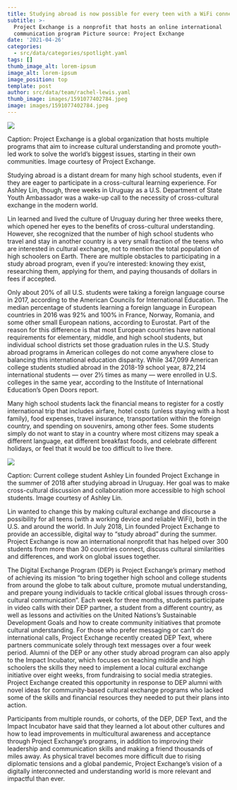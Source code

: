 ```yaml
---
title: Studying abroad is now possible for every teen with a WiFi connection
subtitle: >-
  Project Exchange is a nonprofit that hosts an online international
  communication program Picture source: Project Exchange
date: '2021-04-26'
categories:
  - src/data/categories/spotlight.yaml
tags: []
thumb_image_alt: lorem-ipsum
image_alt: lorem-ipsum
image_position: top
template: post
author: src/data/team/rachel-lewis.yaml
thumb_image: images/1591077402784.jpeg
image: images/1591077402784.jpeg
---
```




![](https://lh3.googleusercontent.com/xFlAwcTRDisyfr9BSw5bwVihs7F41eVZAW-VbE7V-h7ZoeviYJUZ15u5sCx8DeSvFALol4VY8lffE9X0CPsfhv0ZS68c0gJiZhFUnBPVt4qWKHdRotUEgnSLV0jValT83zwPr3nx)

Caption: Project Exchange is a global organization that hosts multiple programs that aim to increase cultural understanding and promote youth-led work to solve the world’s biggest issues, starting in their own communities. Image courtesy of Project Exchange. 

Studying abroad is a distant dream for many high school students, even if they are eager to participate in a cross-cultural learning experience. For Ashley Lin, though, three weeks in Uruguay as a U.S. Department of State Youth Ambassador was a wake-up call to the necessity of cross-cultural exchange in the modern world.

Lin learned and lived the culture of Uruguay during her three weeks there, which opened her eyes to the benefits of cross-cultural understanding. However, she recognized that the number of high school students who travel and stay in another country is a very small fraction of the teens who are interested in cultural exchange, not to mention the total population of high schoolers on Earth. There are multiple obstacles to participating in a study abroad program, even if you’re interested: knowing they exist, researching them, applying for them, and paying thousands of dollars in fees if accepted. 

Only about 20% of all U.S. students were taking a foreign language course in 2017, according to the American Councils for International Education. The median percentage of students learning a foreign language in European countries in 2016 was 92% and 100% in France, Norway, Romania, and some other small European nations, according to Eurostat. Part of the reason for this difference is that most European countries have national requirements for elementary, middle, and high school students, but individual school districts set those graduation rules in the U.S. Study abroad programs in American colleges do not come anywhere close to balancing this international education disparity. While 347,099 American college students studied abroad in the 2018-19 school year, 872,214 international students — over 2½ times as many — were enrolled in U.S. colleges in the same year, according to the Institute of International Education’s Open Doors report. 

Many high school students lack the financial means to register for a costly international trip that includes airfare, hotel costs (unless staying with a host family), food expenses, travel insurance, transportation within the foreign country, and spending on souvenirs, among other fees. Some students simply do not want to stay in a country where most citizens may speak a different language, eat different breakfast foods, and celebrate different holidays, or feel that it would be too difficult to live there. 

![](https://lh5.googleusercontent.com/ozmPNiUcDGOYMAMOEqy8DJnsSlT\_53ycrwrx2gnsbRbxlE-j9ohyp9yXqQU5\_Mwh9nvNZC_myrnHCVVPONg_CWGx3iq5UdV_A0hrL4PVX45kJyWs3avfVap_N1NUFT1lXRVCrvKP)

Caption: Current college student Ashley Lin founded Project Exchange in the summer of 2018 after studying abroad in Uruguay. Her goal was to make cross-cultural discussion and collaboration more accessible to high school students. Image courtesy of Ashley Lin.

Lin wanted to change this by making cultural exchange and discourse a possibility for all teens (with a working device and reliable WiFi), both in the U.S. and around the world. In July 2018, Lin founded Project Exchange to provide an accessible, digital way to “study abroad” during the summer. Project Exchange is now an international nonprofit that has helped over 300 students from more than 30 countries connect, discuss cultural similarities and differences, and work on global issues together. 

The Digital Exchange Program (DEP) is Project Exchange’s primary method of achieving its mission “to bring together high school and college students from around the globe to talk about culture, promote mutual understanding, and prepare young individuals to tackle critical global issues through cross-cultural communication”. Each week for three months, students participate in video calls with their DEP partner, a student from a different country, as well as lessons and activities on the United Nations’s Sustainable Development Goals and how to create community initiatives that promote cultural understanding. For those who prefer messaging or can’t do international calls, Project Exchange recently created DEP Text, where partners communicate solely through text messages over a four week period. Alumni of the DEP or any other study abroad program can also apply to the Impact Incubator, which focuses on teaching middle and high schoolers the skills they need to implement a local cultural exchange initiative over eight weeks, from fundraising to social media strategies. Project Exchange created this opportunity in response to DEP alumni with novel ideas for community-based cultural exchange programs who lacked some of the skills and financial resources they needed to put their plans into action. 

Participants from multiple rounds, or cohorts, of the DEP, DEP Text, and the Impact Incubator have said that they learned a lot about other cultures and how to lead improvements in multicultural awareness and acceptance through Project Exchange’s programs, in addition to improving their leadership and communication skills and making a friend thousands of miles away. As physical travel becomes more difficult due to rising diplomatic tensions and a global pandemic, Project Exchange’s vision of a digitally interconnected and understanding world is more relevant and impactful than ever. 

